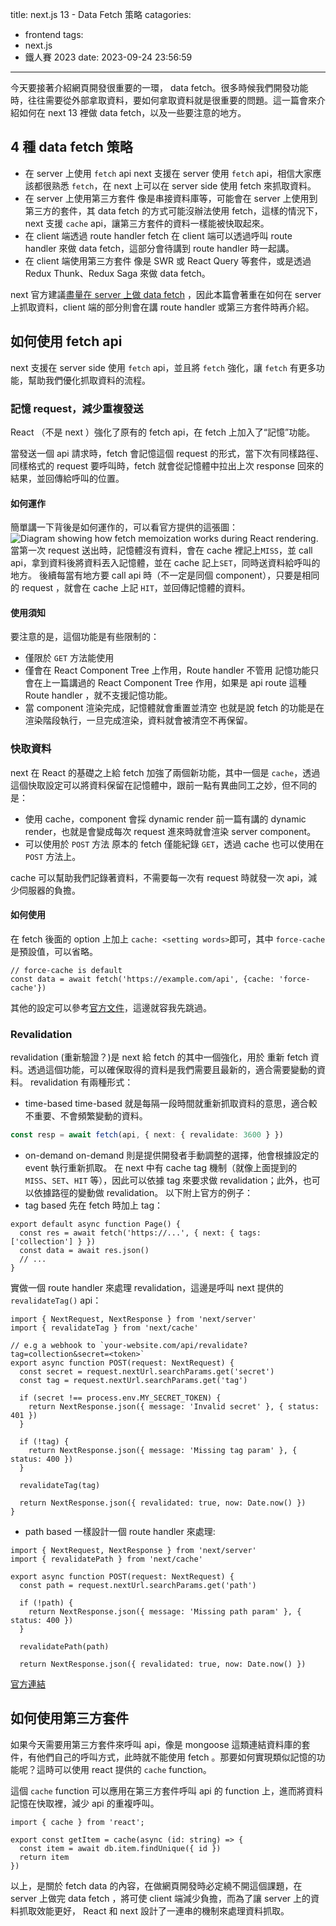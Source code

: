 title: next.js 13 - Data Fetch 策略
catagories:
  - frontend
tags:
  - next.js
  - 鐵人賽 2023
date: 2023-09-24 23:56:59
---

今天要接著介紹網頁開發很重要的一環， data fetch。很多時候我們開發功能時，往往需要從外部拿取資料，要如何拿取資料就是很重要的問題。這一篇會來介紹如何在 next 13 裡做 data fetch，以及一些要注意的地方。

## 4 種 data fetch 策略
- 在 server 上使用 `fetch` api
next 支援在 server 使用 `fetch` api，相信大家應該都很熟悉 `fetch`，在 next 上可以在 server side 使用 fetch 來抓取資料。
- 在 server 上使用第三方套件
像是串接資料庫等，可能會在 server 上使用到第三方的套件，其 data fetch 的方式可能沒辦法使用 fetch，這樣的情況下，next 支援 `cache` api，讓第三方套件的資料一樣能被快取起來。
- 在 client 端透過 route handler fetch
在 client 端可以透過呼叫 route handler 來做 data fetch，這部分會待講到 route handler 時一起講。
- 在 client 端使用第三方套件
像是 SWR 或 React Query 等套件，或是透過 Redux Thunk、Redux Saga 來做 data fetch。

next 官方建議[盡量在 server 上做 data fetch](https://nextjs.org/docs/app/building-your-application/data-fetching/patterns#fetching-data-on-the-server) ，因此本篇會著重在如何在 server 上抓取資料，client 端的部分則會在講 route handler 或第三方套件時再介紹。

## 如何使用 fetch api
next 支援在 server side 使用 `fetch` api，並且將 `fetch` 強化，讓 `fetch` 有更多功能，幫助我們優化抓取資料的流程。

### 記憶 request，減少重複發送
React （不是 next ）強化了原有的 fetch api，在 fetch 上加入了“記憶”功能。

當發送一個 api 請求時，fetch 會記憶這個 request 的形式，當下次有同樣路徑、同樣格式的 request 要呼叫時，fetch 就會從記憶體中拉出上次 response 回來的結果，並回傳給呼叫的位置。

#### 如何運作
簡單講一下背後是如何運作的，可以看官方提供的這張圖：
![Diagram showing how fetch memoization works during React rendering.](https://nextjs.org/docs/light/request-memoization.png)
當第一次 request 送出時，記憶體沒有資料，會在 cache 裡記上`MISS`，並 call api，拿到資料後將資料丟入記憶體，並在 cache 記上`SET`，同時送資料給呼叫的地方。
後續每當有地方要 call api 時（不一定是同個 component），只要是相同的 request ，就會在 cache 上記 `HIT`，並回傳記憶體的資料。

#### 使用須知
要注意的是，這個功能是有些限制的：
- 僅限於 `GET` 方法能使用
- 僅會在 React Component Tree 上作用，Route handler 不管用
記憶功能只會在上一篇講過的 React Component Tree 作用，如果是 api route 這種 Route handler ，就不支援記憶功能。
- 當 component 渲染完成，記憶體就會重置並清空
也就是說 fetch 的功能是在渲染階段執行，一旦完成渲染，資料就會被清空不再保留。

### 快取資料
next 在 React 的基礎之上給 fetch 加強了兩個新功能，其中一個是 `cache`，透過這個快取設定可以將資料保留在記憶體中，跟前一點有異曲同工之妙，但不同的是：
- 使用 cache，component 會採 dynamic render 
前一篇有講的 dynamic render，也就是會變成每次 request 進來時就會渲染 server component。
- 可以使用於 `POST` 方法
原本的 fetch 僅能紀錄 `GET`，透過 cache 也可以使用在 `POST` 方法上。

cache 可以幫助我們記錄著資料，不需要每一次有 request 時就發一次 api，減少伺服器的負擔。

#### 如何使用
在 fetch 後面的 option 上加上 `cache: <setting words>`即可，其中 `force-cache` 是預設值，可以省略。
```jsx=
// force-cache is default
const data = await fetch('https://example.com/api', {cache: 'force-cache'})
```
其他的設定可以參考[官方文件](https://nextjs.org/docs/app/building-your-application/data-fetching/fetching-caching-and-revalidating#opting-out-of-data-caching)，這邊就容我先跳過。

### Revalidation
revalidation (重新驗證？)是 next 給 fetch 的其中一個強化，用於 重新 fetch 資料。透過這個功能，可以確保取得的資料是我們需要且最新的，適合需要變動的資料。
revalidation 有兩種形式：
- time-based
time-based 就是每隔一段時間就重新抓取資料的意思，適合較不重要、不會頻繁變動的資料。
```typescript
const resp = await fetch(api, { next: { revalidate: 3600 } })
```
- on-demand
on-demand 則是提供開發者手動調整的選擇，他會根據設定的 event 執行重新抓取。
在 next 中有 cache tag 機制（就像上面提到的 `MISS`、`SET`、`HIT` 等），因此可以依據 tag 來要求做 revalidation；此外，也可以依據路徑的變動做 revalidation。
以下附上官方的例子：
- tag based
先在 fetch 時加上 tag：
```jsx=
export default async function Page() {
  const res = await fetch('https://...', { next: { tags: ['collection'] } })
  const data = await res.json()
  // ...
}
```
實做一個 route handler 來處理 revalidation，這邊是呼叫 next 提供的 `revalidateTag()` api：
```jsx=
import { NextRequest, NextResponse } from 'next/server'
import { revalidateTag } from 'next/cache'
 
// e.g a webhook to `your-website.com/api/revalidate?tag=collection&secret=<token>`
export async function POST(request: NextRequest) {
  const secret = request.nextUrl.searchParams.get('secret')
  const tag = request.nextUrl.searchParams.get('tag')
 
  if (secret !== process.env.MY_SECRET_TOKEN) {
    return NextResponse.json({ message: 'Invalid secret' }, { status: 401 })
  }
 
  if (!tag) {
    return NextResponse.json({ message: 'Missing tag param' }, { status: 400 })
  }
 
  revalidateTag(tag)
 
  return NextResponse.json({ revalidated: true, now: Date.now() })
}
```

- path based
一樣設計一個 route handler 來處理:
```jsx=
import { NextRequest, NextResponse } from 'next/server'
import { revalidatePath } from 'next/cache'
 
export async function POST(request: NextRequest) {
  const path = request.nextUrl.searchParams.get('path')
 
  if (!path) {
    return NextResponse.json({ message: 'Missing path param' }, { status: 400 })
  }
 
  revalidatePath(path)
 
  return NextResponse.json({ revalidated: true, now: Date.now() })
```
[官方連結](https://nextjs.org/docs/app/building-your-application/data-fetching/fetching-caching-and-revalidating#on-demand-revalidation)

## 如何使用第三方套件
如果今天需要用第三方套件來呼叫 api，像是 mongoose 這類連結資料庫的套件，有他們自己的呼叫方式，此時就不能使用 fetch 。那要如何實現類似記憶的功能呢？這時可以使用 react 提供的 `cache` function。

這個 `cache` function 可以應用在第三方套件呼叫 api 的 function 上，進而將資料記憶在快取裡，減少 api 的重複呼叫。
```typescript=
import { cache } from 'react';

export const getItem = cache(async (id: string) => {
  const item = await db.item.findUnique({ id })
  return item
})
```


以上，是關於 fetch data 的內容，在做網頁開發時必定繞不開這個課題，在 server 上做完 data fetch ，將可使 client 端減少負擔，而為了讓 server 上的資料抓取效能更好， React 和 next 設計了一連串的機制來處理資料抓取。